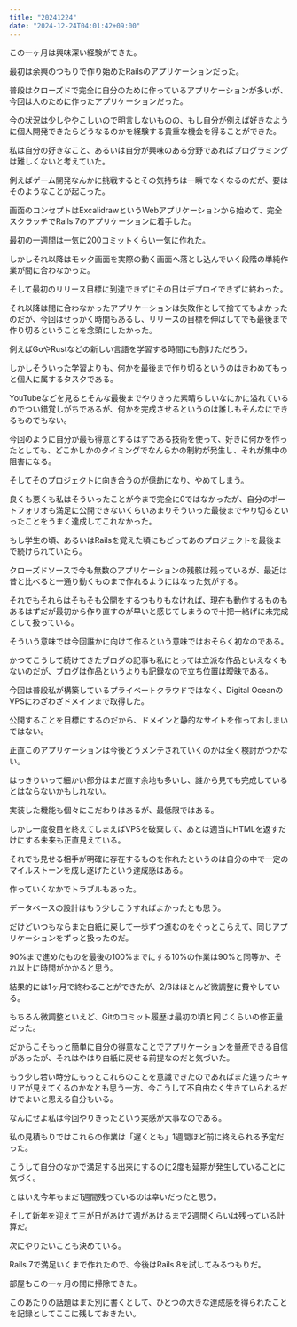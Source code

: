 ```yaml
---
title: "20241224"
date: "2024-12-24T04:01:42+09:00"
---
```


この一ヶ月は興味深い経験ができた。

<!--more-->

最初は余興のつもりで作り始めたRailsのアプリケーションだった。

普段はクローズドで完全に自分のために作っているアプリケーションが多いが、今回は人のために作ったアプリケーションだった。

今の状況は少しややこしいので明言しないものの、もし自分が例えば好きなように個人開発できたらどうなるのかを経験する貴重な機会を得ることができた。

私は自分の好きなこと、あるいは自分が興味のある分野であればプログラミングは難しくないと考えていた。

例えばゲーム開発なんかに挑戦するとその気持ちは一瞬でなくなるのだが、要はそのようなことが起こった。

画面のコンセプトはExcalidrawというWebアプリケーションから始めて、完全スクラッチでRails 7のアプリケーションに着手した。

最初の一週間は一気に200コミットくらい一気に作れた。

しかしそれ以降はモック画面を実際の動く画面へ落とし込んでいく段階の単純作業が間に合わなかった。

そして最初のリリース目標に到達できずにその日はデプロイできずに終わった。

それ以降は間に合わなかったアプリケーションは失敗作として捨ててもよかったのだが、今回はせっかく時間もあるし、リリースの目標を伸ばしてでも最後まで作り切るということを念頭にしたかった。

例えばGoやRustなどの新しい言語を学習する時間にも割けただろう。

しかしそういった学習よりも、何かを最後まで作り切るというのはきわめてもっと個人に属するタスクである。

YouTubeなどを見るとそんな最後までやりきった素晴らしいなにかに溢れているのでつい錯覚しがちであるが、何かを完成させるというのは誰しもそんなにできるものでもない。

今回のように自分が最も得意とするはずである技術を使って、好きに何かを作ったとしても、どこかしかのタイミングでなんらかの制約が発生し、それが集中の阻害になる。

そしてそのプロジェクトに向き合うのが億劫になり、やめてしまう。

良くも悪くも私はそういったことが今まで完全に0ではなかったが、自分のポートフォリオも満足に公開できないくらいあまりそういった最後までやり切るといったことをうまく達成してこれなかった。

もし学生の頃、あるいはRailsを覚えた頃にもどってあのプロジェクトを最後まで続けられていたら。

クローズドソースで今も無数のアプリケーションの残骸は残っているが、最近は昔と比べると一通り動くものまで作れるようにはなった気がする。

それでもそれらはそもそも公開をするつもりもなければ、現在も動作するものもあるはずだが最初から作り直すのが早いと感じてしまうので十把一絡げに未完成として扱っている。

そういう意味では今回誰かに向けて作るという意味ではおそらく初なのである。

かつてこうして続けてきたブログの記事も私にとっては立派な作品といえなくもないのだが、ブログは作品というよりも記録なので立ち位置は曖昧である。

今回は普段私が構築しているプライベートクラウドではなく、Digital OceanのVPSにわざわざドメインまで取得した。

公開することを目標にするのだから、ドメインと静的なサイトを作っておしまいではない。

正直このアプリケーションは今後どうメンテされていくのかは全く検討がつかない。

はっきりいって細かい部分はまだ直す余地も多いし、誰から見ても完成しているとはならないかもしれない。

実装した機能も個々にこだわりはあるが、最低限ではある。

しかし一度役目を終えてしまえばVPSを破棄して、あとは適当にHTMLを返すだけにする未来も正直見えている。

それでも見せる相手が明確に存在するものを作れたというのは自分の中で一定のマイルストーンを成し遂げたという達成感はある。

作っていくなかでトラブルもあった。

データベースの設計はもう少しこうすればよかったとも思う。

だけどいつもならまた白紙に戻して一歩ずつ進むのをぐっとこらえて、同じアプリケーションをずっと扱ったのだ。

90%まで進めたものを最後の100%までにする10%の作業は90%と同等か、それ以上に時間がかかると思う。

結果的には1ヶ月で終わることができたが、2/3はほとんど微調整に費やしている。

もちろん微調整といえど、Gitのコミット履歴は最初の頃と同じくらいの修正量だった。

だからこそもっと簡単に自分の得意なことでアプリケーションを量産できる自信があったが、それはやはり白紙に戻せる前提なのだと気づいた。

もう少し若い時分にもっとこれらのことを意識できたのであればまた違ったキャリアが見えてくるのかなとも思う一方、今こうして不自由なく生きていられるだけでよいと思える自分もいる。

なんにせよ私は今回やりきったという実感が大事なのである。

私の見積もりではこれらの作業は「遅くとも」1週間ほど前に終えられる予定だった。

こうして自分のなかで満足する出来にするのに2度も延期が発生していることに気づく。

とはいえ今年もまだ1週間残っているのは幸いだったと思う。

そして新年を迎えて三が日があけて週があけるまで2週間くらいは残っている計算だ。

次にやりたいことも決めている。

Rails 7で満足いくまで作れたので、今後はRails 8を試してみるつもりだ。

部屋もこの一ヶ月の間に掃除できた。

このあたりの話題はまた別に書くとして、ひとつの大きな達成感を得られたことを記録としてここに残しておきたい。
